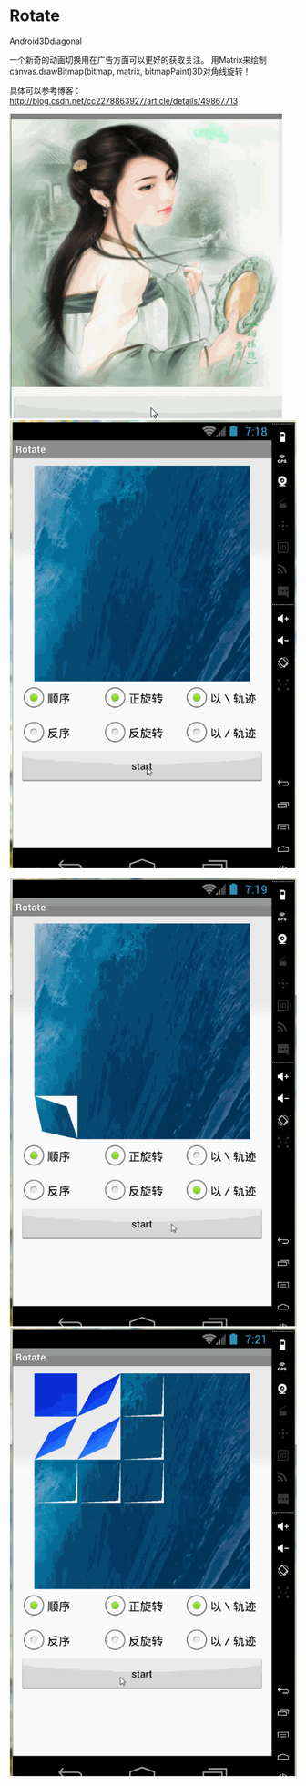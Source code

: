 # Rotate
Android3Ddiagonal

一个新奇的动画切换用在广告方面可以更好的获取关注。
用Matrix来绘制canvas.drawBitmap(bitmap, matrix, bitmapPaint)3D对角线旋转！

具体可以参考博客：http://blog.csdn.net/cc2278863927/article/details/49867713

![image](https://github.com/AndroidFormWb/Rotate/blob/master/7.gif)
![image](https://github.com/AndroidFormWb/Rotate/blob/master/2.gif)

![image](https://github.com/AndroidFormWb/Rotate/blob/master/3.gif)
![image](https://github.com/AndroidFormWb/Rotate/blob/master/4.gif)
